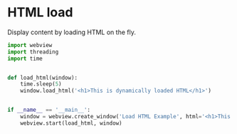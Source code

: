 # HTML load

Display content by loading HTML on the fly.

``` python
import webview
import threading
import time


def load_html(window):
    time.sleep(5)
    window.load_html('<h1>This is dynamically loaded HTML</h1>')


if __name__ == '__main__':
    window = webview.create_window('Load HTML Example', html='<h1>This is initial HTML</h1>')
    webview.start(load_html, window)
```
